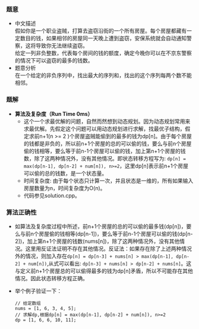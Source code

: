 ### 题意
* 中文描述  
    假如你是一个职业盗贼，打算去盗窃沿街的一个所有房屋。每个房屋都藏有一定数目的钱，如果相邻的房屋同一天晚上遭到盗窃，安保系统就会自动通知警察，这将导致你无法继续盗窃。  
    给定一列非负整数，代表每个房间的钱的额度，确定今晚你可以在不京东警察的情况下可以盗窃的最多的钱数。
* 题意分析  
    在一个给定的非负序列中，找出最大的序列和，找出的这个序列每两个数不能相邻。

### 题解 
* <b>算法及复杂度（Run Time 0ms）</b>
    * 这个一个求最优解的问题，自然而然想到动态规划。因为动态规划常用来求最优解。先假定这个问题可以用动态规划进行求解，找最优子结构，假定求前n+1(n >= 2 )个房屋盗贼能偷到的最多的钱为dp[n]。由于每个房屋的钱都是非负的，所以前n+1个房屋的总的可以偷的钱，要么与前n个房屋偷的钱相等，要么等于前n-1个房屋可以偷的钱，加上第n+1个房屋的钱数，除了这两种情况外，没有其他情况。即状态转移方程写为: `dp[n] = max(dp[n-1], dp[n-2] + num[n]), n>=2`，这里dp[n]表示前n+1个房屋可以偷的总的钱数，是一个状态量。
    * 时间复杂度: 由于每个状态只计算一次，并且状态是一维的，所有如果输入房屋数量为n，时间复杂度为O(n)。
    * 代码参见solution.cpp。

### 算法正确性
* 如算法及复杂度过程中所述，前n+1个房屋的总的可以偷的最多钱(dp[n])，要么与前n个房屋偷的钱相等(dp[n-1])，要么等于前n-1个房屋可以偷的钱(dp[n-2])，加上第n+1个房屋的钱数(nums[n])，除了这两种情况外，没有其他情况。这里用反证法证明不存在其他情况。反证法：如果存在除了上述两种情况外的情况，则加入存在`dp[n] = dp[n-3] + nums[n] > max(dp[n-1], dp[n-2] + num[n])`,从式可以看出: `dp[n-3] + nums[n] > dp[n-2] + nums[n]`。这与定义前n+1个房屋总的可以偷得最多的钱为dp[n]矛盾，所以不可能存在其他情况。因此状态转移方程正确。 
* 举个例子验证一下：
    
    ```
    // 给定数组
    nums = [1, 6, 3, 4, 5];
    // 求解dp,根据dp[n] = max(dp[n-1], dp[n-2] + num[n]), n>=2
    dp = [1, 6, 6, 10, 11];
    ```
